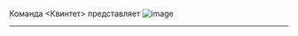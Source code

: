 Команда <Квинтет> представляет
![image](https://user-images.githubusercontent.com/90931685/175900113-d7e819c1-ffd1-42c2-a5ef-2ff2722f5794.png)

______________________________
